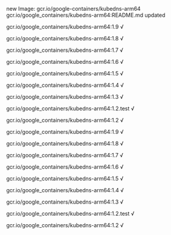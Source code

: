 new Image: gcr.io/google-containers/kubedns-arm64
gcr.io/google_containers/kubedns-arm64:README.md updated 

gcr.io/google_containers/kubedns-arm64:1.9 √

gcr.io/google_containers/kubedns-arm64:1.8 √

gcr.io/google_containers/kubedns-arm64:1.7 √

gcr.io/google_containers/kubedns-arm64:1.6 √

gcr.io/google_containers/kubedns-arm64:1.5 √

gcr.io/google_containers/kubedns-arm64:1.4 √

gcr.io/google_containers/kubedns-arm64:1.3 √

gcr.io/google_containers/kubedns-arm64:1.2.test √

gcr.io/google_containers/kubedns-arm64:1.2 √

gcr.io/google_containers/kubedns-arm64:1.9 √

gcr.io/google_containers/kubedns-arm64:1.8 √

gcr.io/google_containers/kubedns-arm64:1.7 √

gcr.io/google_containers/kubedns-arm64:1.6 √

gcr.io/google_containers/kubedns-arm64:1.5 √

gcr.io/google_containers/kubedns-arm64:1.4 √

gcr.io/google_containers/kubedns-arm64:1.3 √

gcr.io/google_containers/kubedns-arm64:1.2.test √

gcr.io/google_containers/kubedns-arm64:1.2 √

